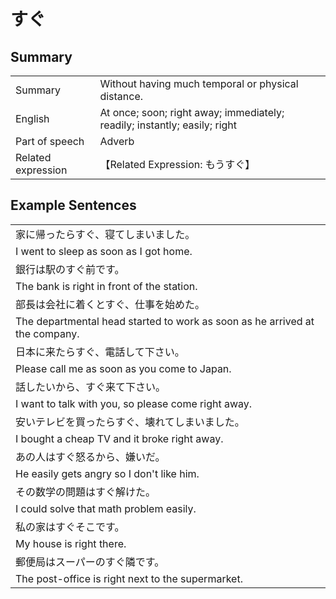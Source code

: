 # すぐ

## Summary

<table><tr>   <td>Summary</td>   <td>Without having much temporal or physical distance.</td></tr><tr>   <td>English</td>   <td>At once; soon; right away; immediately; readily; instantly; easily; right</td></tr><tr>   <td>Part of speech</td>   <td>Adverb</td></tr><tr>   <td>Related expression</td>   <td>【Related Expression: もうすぐ】</td></tr></table>

## Example Sentences

<table><tr><td>家に帰ったらすぐ、寝てしまいました。</td></tr><tr><td>I went to sleep as soon as I got home.</td></tr><tr><td>銀行は駅のすぐ前です。</td></tr><tr><td>The bank is right in front of the station.</td></tr><tr><td>部長は会社に着くとすぐ、仕事を始めた。</td></tr><tr><td>The departmental head started to work as soon as he arrived at the company.</td></tr><tr><td>日本に来たらすぐ、電話して下さい。</td></tr><tr><td>Please call me as soon as you come to Japan.</td></tr><tr><td>話したいから、すぐ来て下さい。</td></tr><tr><td>I want to talk with you, so please come right away.</td></tr><tr><td>安いテレビを買ったらすぐ、壊れてしまいました。</td></tr><tr><td>I bought a cheap TV and it broke right away.</td></tr><tr><td>あの人はすぐ怒るから、嫌いだ。</td></tr><tr><td>He easily gets angry so I don't like him.</td></tr><tr><td>その数学の問題はすぐ解けた。</td></tr><tr><td>I could solve that math problem easily.</td></tr><tr><td>私の家はすぐそこです。</td></tr><tr><td>My house is right there.</td></tr><tr><td>郵便局はスーパーのすぐ隣です。</td></tr><tr><td>The post-office is right next to the supermarket.</td></tr></table>

